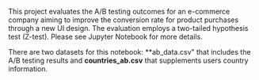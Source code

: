 This project evaluates the A/B testing outcomes for an e-commerce company aiming to improve the conversion rate for product purchases through a new UI design. 
The evaluation employs a two-tailed hypothesis test (Z-test). Please see Jupyter Notebook for more details.

There are two datasets for this notebook: **ab_data.csv" that includes the A/B testing results and **countries_ab.csv** that supplements users country information.
